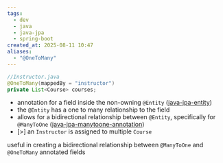 ```yaml
---
tags:
  - dev
  - java
  - java-jpa
  - spring-boot
created_at: 2025-08-11 10:47
aliases:
  - "@OneToMany"
---
```

```java
//Instructor.java
@OneToMany(mappedBy = "instructor")
private List<Course> courses;
```
- annotation for a field inside the non-owning `@Entity` ([java-jpa-entity](java-jpa-entity.md))
- the `@Entity` has a one to many relationship to the field
- allows for a bidirectional relationship between `@Entity`, specifically for `@ManyToOne` ([java-jpa-manytoone-annotation](java-jpa-manytoone-annotation.md))
- [>] an `Instructor` is assigned to multiple `Course`

useful in creating a bidirectional relationship between `@ManyToOne` and `@OneToMany` annotated fields